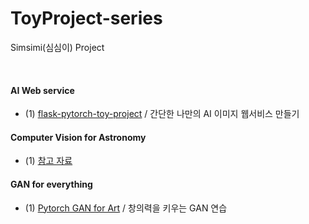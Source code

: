 # ToyProject-series
Simsimi(심심이) Project 

<br/>



#### AI Web service 
* (1) [flask-pytorch-toy-project](https://github.com/DoranLyong/flask-pytorch-toy-project) / 간단한 나만의 AI 이미지 웹서비스 만들기 




#### Computer Vision for Astronomy 
* (1) [참고 자료](https://foxrow.com/assets/toinfinity.pdf)



#### GAN for everything 
* (1) [Pytorch GAN for Art](https://github.com/DoranLyong/Pytorch-GAN-for-Art/blob/main/README.md) / 창의력을 키우는 GAN 연습 
